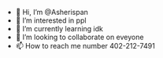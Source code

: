 - 👋 Hi, I’m @Asherispan
- 👀 I’m interested in ppl
- 🌱 I’m currently learning idk
- 💞️ I’m looking to collaborate on eveyone
- 📫 How to reach me number
402-212-7491
<!---
Asherispan/Asherispan is a ✨ special ✨ repository because its `README.md` (this file) appears on your GitHub profile.
You can click the Preview link to take a look at your changes.
--->
